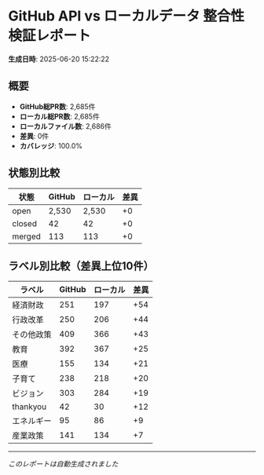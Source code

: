 # GitHub API vs ローカルデータ 整合性検証レポート

**生成日時**: 2025-06-20 15:22:22

## 概要

- **GitHub総PR数**: 2,685件
- **ローカル総PR数**: 2,685件
- **ローカルファイル数**: 2,686件
- **差異**: 0件
- **カバレッジ**: 100.0%

## 状態別比較

| 状態 | GitHub | ローカル | 差異 |
|------|--------|----------|------|
| open | 2,530 | 2,530 | +0 |
| closed | 42 | 42 | +0 |
| merged | 113 | 113 | +0 |

## ラベル別比較（差異上位10件）

| ラベル | GitHub | ローカル | 差異 |
|--------|--------|----------|------|
| 経済財政 | 251 | 197 | +54 |
| 行政改革 | 250 | 206 | +44 |
| その他政策 | 409 | 366 | +43 |
| 教育 | 392 | 367 | +25 |
| 医療 | 155 | 134 | +21 |
| 子育て | 238 | 218 | +20 |
| ビジョン | 303 | 284 | +19 |
| thankyou | 42 | 30 | +12 |
| エネルギー | 95 | 86 | +9 |
| 産業政策 | 141 | 134 | +7 |

---
*このレポートは自動生成されました*